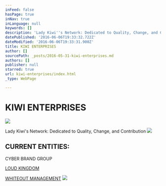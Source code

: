 ```yaml
---
inFeed: false
hasPage: true
inNav: true
inLanguage: null
keywords: []
description: 'Lady Kiwi''s Network: Dedicated to Quality, Change, and Contribution'
datePublished: '2016-06-06T19:33:32.722Z'
dateModified: '2016-06-06T19:33:31.900Z'
title: KIWI ENTERPRISES
author: []
sourcePath: _posts/2016-05-31-kiwi-enterprises.md
authors: []
publisher: null
starred: true
url: kiwi-enterprises/index.html
_type: WebPage

---
```

# KIWI ENTERPRISES
![](https://the-grid-user-content.s3-us-west-2.amazonaws.com/ae8e4662-f9f2-475f-a69c-9b03c0218a32.png)

Lady Kiwi's Network: Dedicated to Quality, Change, and Contribution
![](https://the-grid-user-content.s3-us-west-2.amazonaws.com/28269669-dbaf-4ea7-a99a-3deac3adf4f0.jpg)

## CURRENT ENTITIES:

CYBER BRAND GROUP

[LOUD KINGDOM][0]

[WHITEOUT MANAGEMENT][1]
![](https://the-grid-user-content.s3-us-west-2.amazonaws.com/5f447608-ece5-4eb4-a7cd-4a802841a9ac.png)

[0]: https://thegrid.ai/loud-kingdom/
[1]: https://thegrid.ai/whiteout/